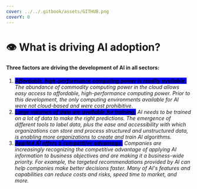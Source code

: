 ```yaml
---
cover: ../../.gitbook/assets/GITHUB.png
coverY: 0
---
```


# 👁 What is driving AI adoption?

#### Three factors are driving the development of AI in all sectors:

1. _<mark style="background-color:blue;">**Affordable, high-performance computing power is readily available.**</mark> The abundance of commodity computing power in the cloud allows easy access to affordable, high-performance computing power. Prior to this development, the only computing environments available for AI were not cloud-based and were cost prohibitive._
2. _<mark style="background-color:blue;">**Large volumes of data are available for training.**</mark> AI needs to be trained on a lot of data to make the right predictions. The emergence of different tools to label data, plus the ease and accessibility with which organizations can store and process structured and unstructured data, is enabling more organizations to create and train AI algorithms._
3. _<mark style="background-color:blue;">**Applied AI offers a competitive advantage.**</mark> Companies are increasingly recognizing the competitive advantage of applying AI information to business objectives and are making it a business-wide priority. For example, the targeted recommendations provided by AI can help companies make better decisions faster. Many of AI's features and capabilities can reduce costs and risks, speed time to market, and more._
